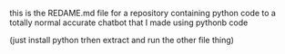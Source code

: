this is the REDAME.md file for a repository containing python code to a totally normal accurate chatbot that I made using pythonb code

(just install python trhen extract and run the other file thing)
